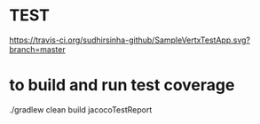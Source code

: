 # TEST

https://travis-ci.org/sudhirsinha-github/SampleVertxTestApp.svg?branch=master


# to build and run test coverage
 ./gradlew clean build jacocoTestReport
